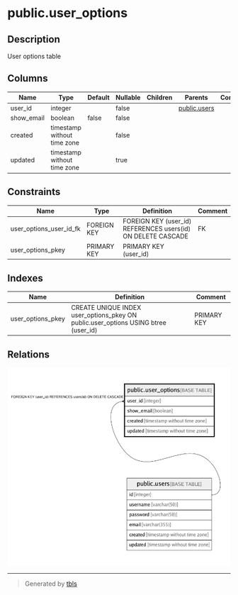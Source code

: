 # public.user_options

## Description

User options table

## Columns

| Name       | Type                        | Default | Nullable | Children | Parents                         | Comment |
| ---------- | --------------------------- | ------- | -------- | -------- | ------------------------------- | ------- |
| user_id    | integer                     |         | false    |          | [public.users](public.users.md) |         |
| show_email | boolean                     | false   | false    |          |                                 |         |
| created    | timestamp without time zone |         | false    |          |                                 |         |
| updated    | timestamp without time zone |         | true     |          |                                 |         |

## Constraints

| Name                    | Type        | Definition                                                   | Comment |
| ----------------------- | ----------- | ------------------------------------------------------------ | ------- |
| user_options_user_id_fk | FOREIGN KEY | FOREIGN KEY (user_id) REFERENCES users(id) ON DELETE CASCADE | FK      |
| user_options_pkey       | PRIMARY KEY | PRIMARY KEY (user_id)                                        |         |

## Indexes

| Name              | Definition                                                                         | Comment     |
| ----------------- | ---------------------------------------------------------------------------------- | ----------- |
| user_options_pkey | CREATE UNIQUE INDEX user_options_pkey ON public.user_options USING btree (user_id) | PRIMARY KEY |

## Relations

![er](public.user_options.png)

---

> Generated by [tbls](https://github.com/k1LoW/tbls)
